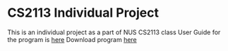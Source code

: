 # CS2113 Individual Project
This is an individual project as a part of NUS CS2113 class
User Guide for the program is [here](than-duc-huy.github.io/ip/)
Download program [here](https://github.com/Than-Duc-Huy/ip/releases/tag/A-Release)
